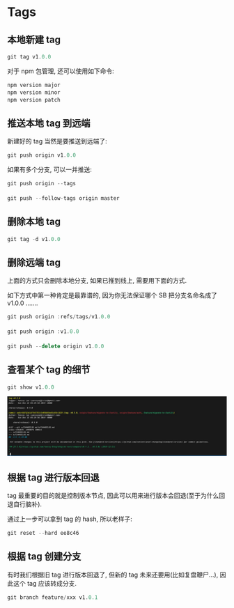 # Tags

## 本地新建 tag

```ts
git tag v1.0.0
```

对于 npm 包管理, 还可以使用如下命令:

```ts
npm version major
npm version minor
npm version patch
```

## 推送本地 tag 到远端

新建好的 tag 当然是要推送到远端了:

```ts
git push origin v1.0.0
```

如果有多个分支, 可以一并推送:

```ts
git push origin --tags

git push --follow-tags origin master
```

## 删除本地 tag

```ts
git tag -d v1.0.0
```

## 删除远端 tag

上面的方式只会删除本地分支, 如果已推到线上, 需要用下面的方式.

如下方式中第一种肯定是最靠谱的, 因为你无法保证哪个 SB 把分支名命名成了 v1.0.0 .......

```ts
git push origin :refs/tags/v1.0.0

git push origin :v1.0.0

git push --delete origin v1.0.0
```

## 查看某个 tag 的细节

```ts
git show v1.0.0
```

![git show tagname](../images/showTag.jpg)

## 根据 tag 进行版本回退

tag 最重要的目的就是控制版本节点, 因此可以用来进行版本会回退(至于为什么回退自行脑补).

通过上一步可以拿到 tag 的 hash, 所以老样子:

```ts
git reset --hard ee8c46
```

## 根据 tag 创建分支

有时我们根据旧 tag 进行版本回退了, 但新的 tag 未来还要用(比如复盘鞭尸...), 因此这个 tag 应该转成分支.

```ts
git branch feature/xxx v1.0.1
```
